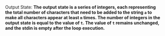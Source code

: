 Output State: **The output state is a series of integers, each representing the total number of characters that need to be added to the string `a` to make all characters appear at least `m` times. The number of integers in the output state is equal to the value of `t`. The value of `t` remains unchanged, and the stdin is empty after the loop execution.**